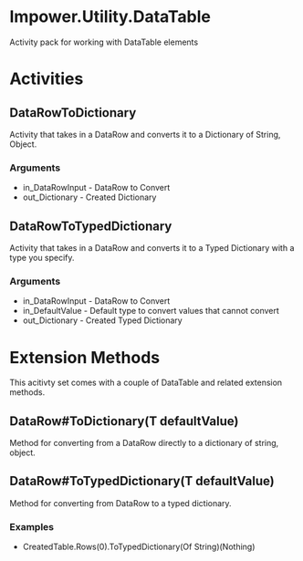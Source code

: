# Impower.Utility.DataTable
Activity pack for working with DataTable elements

# Activities
## DataRowToDictionary
Activity that takes in a DataRow and converts it to a Dictionary of String, Object.
### Arguments
- in_DataRowInput - DataRow to Convert
- out_Dictionary - Created Dictionary

## DataRowToTypedDictionary
Activity that takes in a DataRow and converts it to a Typed Dictionary with a type you specify.
### Arguments
- in_DataRowInput - DataRow to Convert
- in_DefaultValue - Default type to convert values that cannot convert
- out_Dictionary - Created Typed Dictionary

# Extension Methods
This acitivty set comes with a couple of DataTable and related extension methods.
## DataRow#ToDictionary(T defaultValue)
Method for converting from a DataRow directly to a dictionary of string, object.

## DataRow#ToTypedDictionary<T>(T defaultValue)
Method for converting from DataRow to a typed dictionary.
### Examples
* CreatedTable.Rows(0).ToTypedDictionary(Of String)(Nothing)
